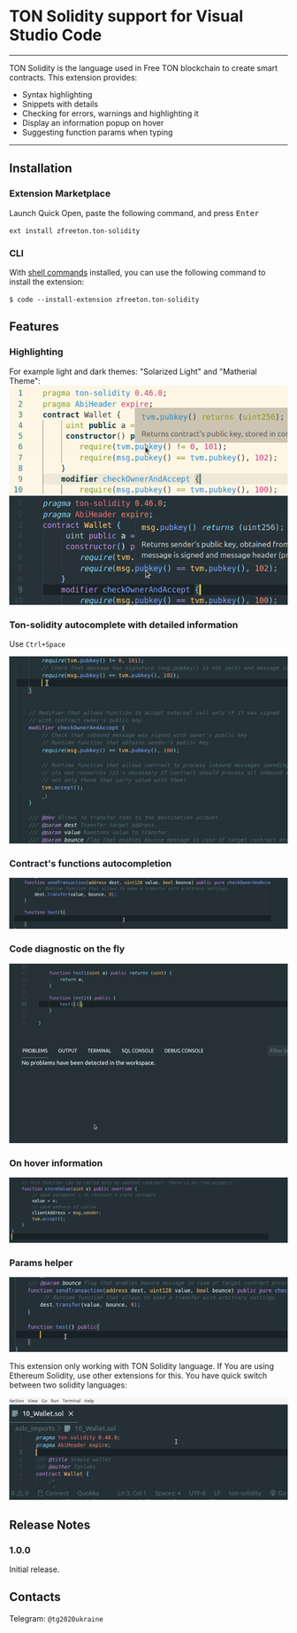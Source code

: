 # TON Solidity support for Visual Studio Code

-----

TON Solidity is the language used in Free TON blockchain to create smart contracts. This extension provides:

* Syntax highlighting
* Snippets with details
* Checking for errors, warnings and highlighting it
* Display an information popup on hover
* Suggesting function params when typing

-----

## Installation

### Extension Marketplace

Launch Quick Open, paste the following command, and press <kbd>Enter</kbd>

`ext install zfreeton.ton-solidity`

### CLI

With [shell commands](https://code.visualstudio.com/docs/editor/command-line) installed, you can use the following command to install the extension:

`$ code --install-extension zfreeton.ton-solidity`

## Features

### Highlighting

For example light and dark themes: "Solarized Light" and "Matherial Theme":
![solarized-dark](assets/solarized-light.png) ![matherial-theme](assets/matherial-theme.png)  

### Ton-solidity autocomplete with detailed information

Use ```Ctrl+Space```

![Autocomplete with detailed information](assets/autocomplete-with-detailed-information.gif)

### Contract's functions autocompletion

![Contract's functions autocompletion](assets/contract-functions-autocomplete.gif)

### Code diagnostic on the fly

![Code diagnostic](assets/code-diagnostic.gif)

### On hover information

![Hover information](assets/hover-information.gif)

### Params helper

![Params helper](assets/params-helper.gif)

This extension only working with TON Solidity language. If You are using Ethereum Solidity, use other extensions for this.
You have quick switch between two solidity languages:

![Language Switcher](assets/language-switcher.gif)

## Release Notes

### 1.0.0

Initial release.

## Contacts

Telegram: ```@tg2020ukraine```
